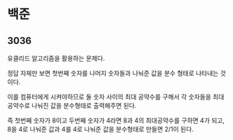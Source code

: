 # 백준

## 3036

유클리드 알고리즘을 활용하는 문제다.

정답 자체만 보면 첫번째 숫자를 나머지 숫자들과 나눠준 값을 분수 형태로 나타내는 것이다.

이를 컴퓨터에게 시켜야하므로 둘 숫자 사이의 최대 공약수를 구해서 각 숫자들을 최대공약수로 나눠진 값을 분수형태로 출력해주면 된다.

즉 첫번째 숫자가 8이고 두번째 숫자가 4라면 8과 4의 최대공약수를 구하면 4가 되고, 8을 4로 나눠준 값과 4를 4로 나눠준 값을 분수형태로 만들면 2/1이 된다.